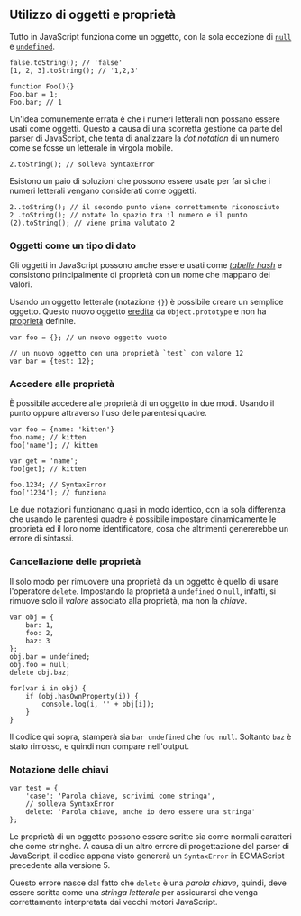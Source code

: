 ## Utilizzo di oggetti e proprietà

Tutto in JavaScript funziona come un oggetto, con la sola eccezione di
[`null`](#core.undefined) e [`undefined`](#core.undefined).

    false.toString(); // 'false'
    [1, 2, 3].toString(); // '1,2,3'

    function Foo(){}
    Foo.bar = 1;
    Foo.bar; // 1

Un'idea comunemente errata è che i numeri letterali non possano essere
usati come oggetti. Questo a causa di una scorretta gestione da parte del
parser di JavaScript, che tenta di analizzare la *dot notation* di un
numero come se fosse un letterale in virgola mobile.

    2.toString(); // solleva SyntaxError

Esistono un paio di soluzioni che possono essere usate per far sì che i
numeri letterali vengano considerati come oggetti.

    2..toString(); // il secondo punto viene correttamente riconosciuto
    2 .toString(); // notate lo spazio tra il numero e il punto
    (2).toString(); // viene prima valutato 2

### Oggetti come un tipo di dato

Gli oggetti in JavaScript possono anche essere usati come [*tabelle hash*][1] e
consistono principalmente di proprietà con un nome che mappano dei valori.

Usando un oggetto letterale (notazione `{}`) è possibile creare un
semplice oggetto. Questo nuovo oggetto [eredita](#object.prototype) da
`Object.prototype` e non ha [proprietà](#object.hasownproperty) definite.

    var foo = {}; // un nuovo oggetto vuoto

    // un nuovo oggetto con una proprietà `test` con valore 12
    var bar = {test: 12};

### Accedere alle proprietà

&Egrave; possibile accedere alle proprietà di un oggetto in due modi.
Usando il punto oppure attraverso l'uso delle parentesi quadre.

    var foo = {name: 'kitten'}
    foo.name; // kitten
    foo['name']; // kitten

    var get = 'name';
    foo[get]; // kitten

    foo.1234; // SyntaxError
    foo['1234']; // funziona

Le due notazioni funzionano quasi in modo identico, con la sola differenza
che usando le parentesi quadre è possibile impostare dinamicamente le
proprietà ed il loro nome identificatore, cosa che altrimenti genererebbe
un errore di sintassi.

### Cancellazione delle proprietà

Il solo modo per rimuovere una proprietà da un oggetto è quello di usare
l'operatore `delete`. Impostando la proprietà a `undefined` o `null`, infatti,
si rimuove solo il *valore* associato alla proprietà, ma non la *chiave*.

    var obj = {
        bar: 1,
        foo: 2,
        baz: 3
    };
    obj.bar = undefined;
    obj.foo = null;
    delete obj.baz;

    for(var i in obj) {
        if (obj.hasOwnProperty(i)) {
            console.log(i, '' + obj[i]);
        }
    }

Il codice qui sopra, stamperà sia `bar undefined` che `foo null`. Soltanto
`baz` è stato rimosso, e quindi non compare nell'output.

### Notazione delle chiavi

    var test = {
        'case': 'Parola chiave, scrivimi come stringa',
        // solleva SyntaxError
        delete: 'Parola chiave, anche io devo essere una stringa'
    };

Le proprietà di un oggetto possono essere scritte sia come normali caratteri
che come stringhe. A causa di un altro errore di progettazione del parser di
JavaScript, il codice appena visto genererà un `SyntaxError` in ECMAScript
precedente alla versione 5.

Questo errore nasce dal fatto che `delete` è una *parola chiave*, quindi,
deve essere scritta come una *stringa letterale* per assicurarsi che venga
correttamente interpretata dai vecchi motori JavaScript.

[1]: http://en.wikipedia.org/wiki/Hashmap

